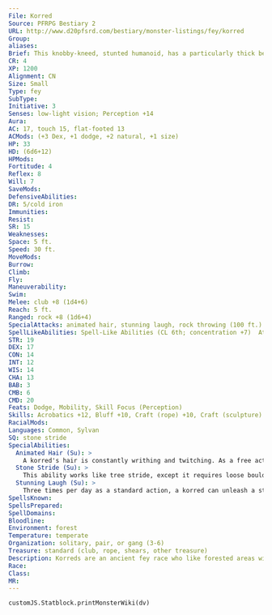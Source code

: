 ```yaml
---
File: Korred
Source: PFRPG Bestiary 2
URL: http://www.d20pfsrd.com/bestiary/monster-listings/fey/korred
Group: 
aliases: 
Brief: This knobby-kneed, stunted humanoid, has a particularly thick beard and wild mane of hair, hiding most of its body from view.
CR: 4
XP: 1200
Alignment: CN
Size: Small
Type: fey
SubType: 
Initiative: 3
Senses: low-light vision; Perception +14
Aura: 
AC: 17, touch 15, flat-footed 13
ACMods: (+3 Dex, +1 dodge, +2 natural, +1 size)
HP: 33
HD: (6d6+12)
HPMods: 
Fortitude: 4
Reflex: 8
Will: 7
SaveMods: 
DefensiveAbilities: 
DR: 5/cold iron
Immunities: 
Resist: 
SR: 15
Weaknesses: 
Space: 5 ft.
Speed: 30 ft.
MoveMods: 
Burrow: 
Climb: 
Fly: 
Maneuverability: 
Swim: 
Melee: club +8 (1d4+6)
Reach: 5 ft.
Ranged: rock +8 (1d6+4)
SpecialAttacks: animated hair, stunning laugh, rock throwing (100 ft.)
SpellLikeAbilities: Spell-Like Abilities (CL 6th; concentration +7)  At will-animate rope, shatter (DC 13), stone shape  1/day-stone tell
STR: 19
DEX: 17
CON: 14
INT: 12
WIS: 14
CHA: 13
BAB: 3
CMB: 6
CMD: 20
Feats: Dodge, Mobility, Skill Focus (Perception)
Skills: Acrobatics +12, Bluff +10, Craft (rope) +10, Craft (sculpture) +10, Perception +14, Perform (dance) +10, Stealth +16
RacialMods: 
Languages: Common, Sylvan
SQ: stone stride
SpecialAbilities:
  Animated Hair (Su): >
    A korred's hair is constantly writhing and twitching. As a free action, a korred can cause its long hair to reach out and interfere with adjacent creatures- tugging at clothes and weapons, tangling feet and arms, tickling, and generally making a nuisance of itself. The korred can select which adjacent targets are affected by its animated hair.  These targets must make a successful DC 16 Reflex save each round to avoid becoming entangled for 1 round. The save DC is Dexterity-based.
  Stone Stride (Su): >
    This ability works like tree stride, except it requires loose boulders at least as large as the korred, and only has a range of 30 feet. The korred can use this ability once per round as a standard action.
  Stunning Laugh (Su): >
    Three times per day as a standard action, a korred can unleash a strange laugh that stuns all creatures within a 30-foot burst for 1d2 rounds (Fortitude DC 14 negates). This is a sonic, mind-affecting effect. Fey are immune to this ability. The save DC is Charisma-based.
SpellsKnown: 
SpellsPrepared: 
SpellDomains: 
Bloodline: 
Environment: forest
Temperature: temperate
Organization: solitary, pair, or gang (3-6)
Treasure: standard (club, rope, shears, other treasure)
Description: Korreds are an ancient fey race who like forested areas with nice, rocky ground. They resemble small, wildhaired humanoids with wild, knotted hair. Korreds especially like to dance in ancient stone circles within forest glades, often led by satyrs with panpipes. They are a shy race and do not take kindly to outsiders discovering them, even by accident. They almost always attack nonkorreds who stumble into their territory, seeking to kill them or at least drive them off.  Korred clothing normally consists of a simple leather apron, jerkin, or kilt, leaving their legs uncovered and their feet bare. Their clothes usually have a large pocket or pouch to hold their belongings. A korred's hair and beard grow quickly, sometimes an inch a day, and the korred trims its hair when the locks become too unruly, saving the trimmings in its pocket so it can weave them into ropes for its animate rope spell-like ability.
Race: 
Class: 
MR: 
---
```

```dataviewjs
customJS.Statblock.printMonsterWiki(dv)
```
